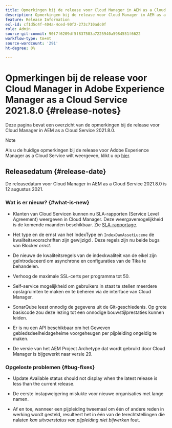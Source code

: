 ```yaml
---
title: Opmerkingen bij de release voor Cloud Manager in AEM as a Cloud Service versie 2021.8.0
description: Opmerkingen bij de release voor Cloud Manager in AEM as a Cloud Service versie 2021.8.0
feature: Release Information
exl-id: cf1d5c4f-404a-4ced-90f2-273c710adc0f
role: Admin
source-git-commit: 90f7f6209df5f837583a7225940a5984551f6622
workflow-type: tm+mt
source-wordcount: '291'
ht-degree: 0%

---
```


# Opmerkingen bij de release voor Cloud Manager in Adobe Experience Manager as a Cloud Service 2021.8.0 {#release-notes}

Deze pagina bevat een overzicht van de opmerkingen bij de release voor Cloud Manager in AEM as a Cloud Service 2021.8.0.

>[!NOTE]
>Als u de huidige opmerkingen bij de release voor Adobe Experience Manager as a Cloud Service wilt weergeven, klikt u op [hier](https://experienceleague.adobe.com/docs/experience-manager-cloud-service/content/release-notes/release-notes/release-notes-current.html).

## Releasedatum {#release-date}

De releasedatum voor Cloud Manager in AEM as a Cloud Service 2021.8.0 is 12 augustus 2021.

### Wat is er nieuw? {#what-is-new}

* Klanten van Cloud Servicen kunnen nu SLA-rapporten (Service Level Agreement) weergeven in Cloud Manager. Deze weergavemogelijkheid is de komende maanden beschikbaar.
Zie [SLA-rapportage](https://experienceleague.adobe.com/docs/experience-manager-cloud-service/content/implementing/using-cloud-manager/sla-reporting.html).

* Het type en de ernst van het IndexType en `IndexDamAssetLucene` de kwaliteitsvoorschriften zijn gewijzigd . Deze regels zijn nu beide bugs van Blocker *ernst*.

* De nieuwe de kwaliteitsregels van de indexkwaliteit van de eikel zijn geïntroduceerd om asynchrone en configuraties van de Tika te behandelen.

* Verhoog de maximale SSL-certs per programma tot 50.

* Self-service mogelijkheid om gebruikers in staat te stellen meerdere opslagruimten te maken en te beheren via de interface van Cloud Manager.

* SonarQube leest onnodig de gegevens uit de Git-geschiedenis. Op grote basiscode zou deze lezing tot een onnodige bouwstijlprestaties kunnen leiden.

* Er is nu een API beschikbaar om het Geweven gebiedsdeelheidsgeheime voorgeheugen per pijpleiding ongeldig te maken.

* De versie van het AEM Project Archetype dat wordt gebruikt door Cloud Manager is bijgewerkt naar versie 29.

### Opgeloste problemen {#bug-fixes}

* Update Available status should not display when the latest release is less than the current release.

* De eerste instapweigering mislukte voor nieuwe organisaties met lange namen.

* Af en toe, wanneer een pijpleiding tweemaal om één of andere reden in werking wordt gesteld, resulteert het in één van de terechtstellingen die nalaten *kan uitvoerstatus van pijpleiding niet bijwerken* fout.
